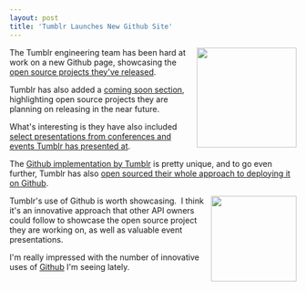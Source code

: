```yaml
---
layout: post
title: 'Tumblr Launches New Github Site'
---
```

<p><img src="https://s3.amazonaws.com/kinlane-productions/tumblr/tumblr-black-logo.png" alt="" width="175" align="right" /></p>
<p>The Tumblr engineering team has been hard at work on a new Github page, showcasing the <a href="http://tumblr.github.com/#code">open source projects they've released</a>. &nbsp;</p>
<p>Tumblr has also added a <a href="http://tumblr.github.com/#coming-soon">coming soon section,</a> highlighting open source projects they are planning on releasing in the near future.</p>
<p>What's interesting is they have also included <a href="http://tumblr.github.com/#presentations">select presentations from conferences and events Tumblr has presented at</a>.&nbsp;</p>
<p>The <a href="http://tumblr.github.com/">Github implementation by Tumblr</a> is pretty unique, and to go even further, Tumblr has also&nbsp;<a href="https://github.com/tumblr/tumblr.github.com">open sourced their whole approach to deploying it on Github</a>.</p>
<p><a title="Github" href="https://github.com/"><img src="https://s3.amazonaws.com/kinlane-productions/github/github-logo.png" alt="" width="150" align="right" /></a></p>
<p>Tumblr's use of Github is worth showcasing. &nbsp;I think it's an innovative approach that other API owners could follow to showcase the open source project they are working on, as well as valuable event presentations.</p>
<p>I'm really impressed with the number of innovative uses of <a title="Github" href="https://github.com/">Github</a> I'm seeing lately.</p>